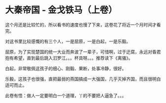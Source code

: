 # 大秦帝国 - 金戈铁马（上卷）

这个月还是比较忙的，所以看书的速度也慢了下来，这卷花了将近一个月时间才看完。

对这书里比较感慨的有三个人，一是屈原，一是白起，一是乐毅。

屈原，为了实现楚国的统一大业而奔波了一辈子，可惜啊，过于迂腐，永远对昏君抱有希望，直到最后跳入汩罗江。。。杯具呀。。。推荐读下《离骚》。

白起，非常敬佩这孩子的细心、刚毅、果断，处事冷静，很好。

乐毅，这孩子也很强，直把最弱的燕国搞成一大强国，几乎灭掉齐国，而且很明白适可而止。

此卷有悟：做人一定要明白一个道理，丫的不要把人逼急了。。。
